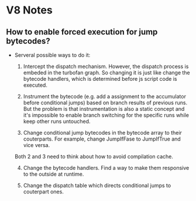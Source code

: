 # V8 Notes

## How to enable forced execution for jump bytecodes?

* Serveral possible ways to do it:

  1. Intercept the dispatch mechanism. However, the dispatch process is embeded in the turbofan graph. So changing it is just like change the bytecode handlers, which is determined before js script code is executed.

  2. Instrument the bytecode (e.g. add a assignment to the accumulator before conditional jumps) based on branch results of previous runs. But the problem is that instrumentation is also a static concept and it's impossible to enable branch switching for the specific runs while keep other runs untouched.

  3. Change conditional jump bytecodes in the bytecode array to their couterparts. For example, change JumpIfFase to JumpIfTrue and vice versa.

  Both 2 and 3 need to think about how to avoid compilation cache.

  4. Change the bytecode handlers. Find a way to make them responsive to the outside at runtime. 

  5. Change the dispatch table which directs conditional jumps to couterpart ones.